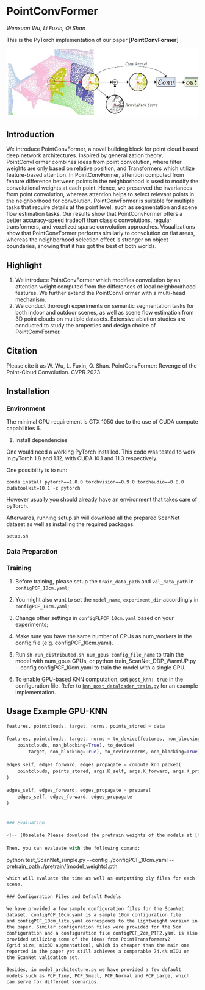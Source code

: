 # PointConvFormer
*Wenxuan Wu, Li Fuxin, Qi Shan*

This is the PyTorch implementation of our paper [**PointConvFormer**]
<div align="center">
    <img src="figs/pcf.jpg">
</div>

## Introduction

We introduce PointConvFormer, a novel building block for point cloud based deep network architectures. Inspired
by generalization theory, PointConvFormer combines ideas from point convolution, where filter weights are only based
on relative position, and Transformers which utilize feature-based attention. In PointConvFormer, attention computed
from feature difference between points in the neighborhood is used to modify the convolutional weights at each point.
Hence, we preserved the invariances from point convolution, whereas attention helps to select relevant points in the
neighborhood for convolution. PointConvFormer is suitable for multiple tasks that require details at the point level, such
as segmentation and scene flow estimation tasks. Our results show that PointConvFormer offers a better accuracy-speed
tradeoff than classic convolutions, regular transformers, and voxelized sparse convolution approaches. Visualizations
show that PointConvFormer performs similarly to convolution on flat areas, whereas the neighborhood selection effect is stronger on object boundaries, showing that it has got the best of both worlds.

## Highlight
1. We introduce PointConvFormer which modifies convolution by an attention weight computed from the  differences of local neighbourhood features. We further extend the PointConvFormer with a multi-head mechanism.
2. We conduct thorough experiments on semantic segmentation tasks for both indoor and outdoor scenes, as well as  scene flow estimation from 3D point clouds on multiple datasets. Extensive ablation studies are conducted to study the properties and design choice of PointConvFormer.

## Citation
Please cite it as W. Wu, L. Fuxin, Q. Shan. PointConvFormer: Revenge of the Point-Cloud Convolution. CVPR 2023

## Installation

### Environment
The minimal GPU requirement is GTX 1050 due to the use of CUDA compute capabilities 6.

1. Install dependencies

One would need a working PyTorch installed. This code was tested to work in pyTorch 1.8 and 1.12, with CUDA 10.1 and 11.3 respectively.

One possibility is to run: 
```
conda install pytorch==1.8.0 torchvision==0.9.0 torchaudio==0.8.0 cudatoolkit=10.1 -c pytorch
```
However usually you should already have an environment that takes care of pyTorch.

Afterwards, running setup.sh will download all the prepared ScanNet dataset as well as installing the required packages. 

```
setup.sh
```

### Data Preparation

### Training

1. Before training, please setup the `train_data_path` and `val_data_path` in `configPCF_10cm.yaml`;

2. You might also want to set the `model_name`, `experiment_dir` accordingly in `configPCF_10cm.yaml`;

4. Change other settings in `configFLPCF_10cm.yaml` based on your experiments;

5. Make sure you have the same number of CPUs as num_workers in the config file (e.g. configPCF_10cm.yaml).

6. Run ```sh run_distributed.sh num_gpus config_file_name``` to train the model with num_gpus GPUs, or python train_ScanNet_DDP_WarmUP.py --config configPCF_10cm.yaml to train the model with a single GPU.

7. To enable GPU-based KNN computation, set `post_knn: true` in the configuration file. Refer to [`knn_post_dataloader_train.py`](./knn_post_dataloader_train.py) for an example implementation.

## Usage Example GPU-KNN
```python
features, pointclouds, target, norms, points_stored = data

features, pointclouds, target, norms = to_device(features, non_blocking=True), to_device(
    pointclouds, non_blocking=True), to_device(
        target, non_blocking=True), to_device(norms, non_blocking=True)

edges_self, edges_forward, edges_propagate = compute_knn_packed(
    pointclouds, points_stored, args.K_self, args.K_forward, args.K_propagate
)

edges_self, edges_forward, edges_propagate = prepare(
    edges_self, edges_forward, edges_propagate
)


### Evaluation

<!-- (Obselete Please download the pretrain weights of the models at [here](https://drive.google.com/file/d/1BShjM0PydlEX-bE7k3-fg2UBORpwUeWR/view?usp=sharing)) -->

Then, you can evaluate with the following comand:

```
python test_ScanNet_simple.py --config ./configPCF_10cm.yaml --pretrain_path ./pretrain/[model_weights].pth
```
which will evaluate the time as well as outputting ply files for each scene.

### Configuration Files and Default Models

We have provided a few sample configuration files for the ScanNet dataset. configPCF_10cm.yaml is a sample 10cm configuration file
and configPCF_10cm_lite.yaml corresponds to the lightweight version in the paper. Similar configuration files were provided for the 5cm
configuration and a configuration file configPCF_2cm_PTF2.yaml is also provided utilizing some of the ideas from PointTransformerv2
(grid size, mix3D augmentation), which is cheaper than the main one reported in the paper yet still achieves a comparable 74.4% mIOU on the ScanNet validation set.

Besides, in model_architecture.py we have provided a few default models such as PCF_Tiny, PCF_Small, PCF_Normal and PCF_Large, which can serve for different scenarios.
